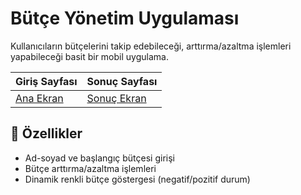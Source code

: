 # Bütçe Yönetim Uygulaması

Kullanıcıların bütçelerini takip edebileceği, arttırma/azaltma işlemleri yapabileceği basit bir mobil uygulama.

| Giriş Sayfası | Sonuç Sayfası |
|--------------|--------------|
| [Ana Ekran](assets/screenshots/ana_sayfa.png) | [Sonuç Ekran](assets/screenshots/sonuc_sayfa.png) 

## 🌟 Özellikler
- Ad-soyad ve başlangıç bütçesi girişi
- Bütçe arttırma/azaltma işlemleri
- Dinamik renkli bütçe göstergesi (negatif/pozitif durum)
